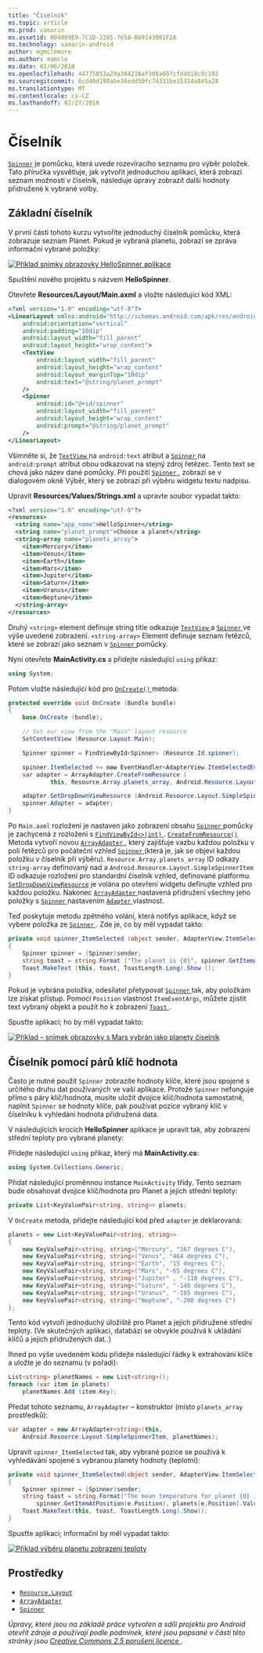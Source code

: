 ```yaml
---
title: "Číselník"
ms.topic: article
ms.prod: xamarin
ms.assetid: 004089E9-7C1D-2285-765A-B69143091F2A
ms.technology: xamarin-android
author: mgmclemore
ms.author: mamcle
ms.date: 02/06/2018
ms.openlocfilehash: 44775853a29a384216af308a607cfddd18c9c192
ms.sourcegitcommit: 6cd40d190abe38edd50fc74331be15324a845a28
ms.translationtype: MT
ms.contentlocale: cs-CZ
ms.lasthandoff: 02/27/2018
---
```

# <a name="spinner"></a>Číselník

[`Spinner`](https://developer.xamarin.com/api/type/Android.Widget.Spinner/) je pomůcku, která uvede rozevíracího seznamu pro výběr položek. Tato příručka vysvětluje, jak vytvořit jednoduchou aplikaci, která zobrazí seznam možností v číselník, následuje úpravy zobrazit další hodnoty přidružené k vybrané volby.

## <a name="basic-spinner"></a>Základní číselník

V první části tohoto kurzu vytvoříte jednoduchý číselník pomůcku, která zobrazuje seznam Planet. Pokud je vybraná planetu, zobrazí se zpráva informační vybrané položky:

[![Příklad snímky obrazovky HelloSpinner aplikace](spinner-images/01-example-screenshots-sml.png)](spinner-images/01-example-screenshots.png)

Spuštění nového projektu s názvem **HelloSpinner**.

Otevřete **Resources/Layout/Main.axml** a vložte následující kód XML:

```xml
<?xml version="1.0" encoding="utf-8"?>
<LinearLayout xmlns:android="http://schemas.android.com/apk/res/android"
    android:orientation="vertical"
    android:padding="10dip"
    android:layout_width="fill_parent"
    android:layout_height="wrap_content">
    <TextView
        android:layout_width="fill_parent"
        android:layout_height="wrap_content"
        android:layout_marginTop="10dip"
        android:text="@string/planet_prompt"
    />
    <Spinner
        android:id="@+id/spinner"
        android:layout_width="fill_parent"
        android:layout_height="wrap_content"
        android:prompt="@string/planet_prompt"
    />
</LinearLayout>
```

Všimněte si, že [ `TextView` ](https://developer.xamarin.com/api/type/Android.Widget.TextView/)na `android:text` atribut a [ `Spinner` ](https://developer.xamarin.com/api/type/Android.Widget.Spinner/)na `android:prompt` atribut obou odkazovat na stejný zdroj řetězec. Tento text se chová jako název dané pomůcky. Při použití [ `Spinner` ](https://developer.xamarin.com/api/type/Android.Widget.Spinner/), zobrazí se v dialogovém okně Výběr, který se zobrazí při výběru widgetu textu nadpisu.

Upravit **Resources/Values/Strings.xml** a upravte soubor vypadat takto:

```xml
<?xml version="1.0" encoding="utf-8"?>
<resources>
  <string name="app_name">HelloSpinner</string>
  <string name="planet_prompt">Choose a planet</string>
  <string-array name="planets_array">
    <item>Mercury</item>
    <item>Venus</item>
    <item>Earth</item>
    <item>Mars</item>
    <item>Jupiter</item>
    <item>Saturn</item>
    <item>Uranus</item>
    <item>Neptune</item>
  </string-array>
</resources>
```

Druhý `<string>` element definuje string title odkazuje [ `TextView` ](https://developer.xamarin.com/api/type/Android.Widget.TextView/) a [ `Spinner` ](https://developer.xamarin.com/api/type/Android.Widget.Spinner/) ve výše uvedené zobrazení.
`<string-array>` Element definuje seznam řetězců, které se zobrazí jako seznam v [ `Spinner` ](https://developer.xamarin.com/api/type/Android.Widget.Spinner/) pomůcky.

Nyní otevřete **MainActivity.cs** a přidejte následující `using` příkaz:

```csharp
using System;
```

Potom vložte následující kód pro [ `OnCreate()` ](https://developer.xamarin.com/api/member/Android.App.Activity.OnCreate/(Android.OS.Bundle)) metoda:

```csharp
protected override void OnCreate (Bundle bundle)
{
    base.OnCreate (bundle);

    // Set our view from the "Main" layout resource
    SetContentView (Resource.Layout.Main);

    Spinner spinner = FindViewById<Spinner> (Resource.Id.spinner);

    spinner.ItemSelected += new EventHandler<AdapterView.ItemSelectedEventArgs> (spinner_ItemSelected);
    var adapter = ArrayAdapter.CreateFromResource (
            this, Resource.Array.planets_array, Android.Resource.Layout.SimpleSpinnerItem);

    adapter.SetDropDownViewResource (Android.Resource.Layout.SimpleSpinnerDropDownItem);
    spinner.Adapter = adapter;
}
```

Po `Main.axml` rozložení je nastaven jako zobrazení obsahu [ `Spinner` ](https://developer.xamarin.com/api/type/Android.Widget.Spinner/) pomůcky je zachycená z rozložení s [ `FindViewById<>(int)` ](https://developer.xamarin.com/api/member/Android.App.Activity.FindViewById/p/System.Int32/).
[ `CreateFromResource()` ](https://developer.xamarin.com/api/member/Android.Widget.ArrayAdapter.CreateFromResource/p/Android.Content.Context/System.Int32/System.Int32/) Metoda vytvoří novou [ `ArrayAdapter` ](https://developer.xamarin.com/api/type/Android.Widget.ArrayAdapter/), který zajišťuje vazbu každou položku v poli řetězců pro počáteční vzhled [ `Spinner` ](https://developer.xamarin.com/api/type/Android.Widget.Spinner/) (která je, jak se objeví každou položku v číselník při výběru). `Resource.Array.planets_array` ID odkazy `string-array` definovaný nad a `Android.Resource.Layout.SimpleSpinnerItem` ID odkazuje rozložení pro standardní číselník vzhled, definované platformu.
[`SetDropDownViewResource`](https://developer.xamarin.com/api/member/Android.Widget.ArrayAdapter.SetDropDownViewResource/p/System.Int32/) je volána po otevření widgetu definujte vzhled pro každou položku. Nakonec [ `ArrayAdapter` ](https://developer.xamarin.com/api/type/Android.Widget.ArrayAdapter/) nastavená přidružení všechny jeho položky s [ `Spinner` ](https://developer.xamarin.com/api/type/Android.Widget.Spinner/) nastavením [ `Adapter` ](https://developer.xamarin.com/api/type/Android.Widget.ArrayAdapter) vlastnost.

Teď poskytuje metodu zpětného volání, která notifys aplikace, když se vybere položka ze [ `Spinner` ](https://developer.xamarin.com/api/type/Android.Widget.Spinner/). Zde je, co by měl vypadat takto:

```csharp
private void spinner_ItemSelected (object sender, AdapterView.ItemSelectedEventArgs e)
{
    Spinner spinner = (Spinner)sender;
    string toast = string.Format ("The planet is {0}", spinner.GetItemAtPosition (e.Position));
    Toast.MakeText (this, toast, ToastLength.Long).Show ();
}
```

Pokud je vybrána položka, odesílatel přetypovat [ `Spinner` ](https://developer.xamarin.com/api/type/Android.Widget.Spinner/) tak, aby položkám lze získat přístup. Pomocí `Position` vlastnost `ItemEventArgs`, můžete zjistit text vybraný objekt a použít ho k zobrazení [ `Toast` ](https://developer.xamarin.com/api/type/Android.Widget.Toast/).

Spusťte aplikaci; ho by měl vypadat takto:

[![Příklad – snímek obrazovky s Mars vybrán jako planety číselník](spinner-images/02-basic-example-sml.png)](spinner-images/02-basic-example.png)

## <a name="spinner-using-keyvalue-pairs"></a>Číselník pomocí párů klíč hodnota

Často je nutné použít `Spinner` zobrazíte hodnoty klíče, které jsou spojené s určitého druhu dat používaných ve vaší aplikace. Protože `Spinner` nefunguje přímo s páry klíč/hodnota, musíte uložit dvojice klíč/hodnota samostatně, naplnit `Spinner` se hodnoty klíče, pak používat pozice vybraný klíč v číselníku k vyhledání hodnota přidružená data. 

V následujících krocích **HelloSpinner** aplikace je upravit tak, aby zobrazení střední teploty pro vybrané planety:

Přidejte následující `using` příkaz, který má **MainActivity.cs**:

```csharp
using System.Collections.Generic;
```

Přidat následující proměnnou instance `MainActivity` třídy.
Tento seznam bude obsahovat dvojice klíč/hodnota pro Planet a jejich střední teploty:

```csharp
private List<KeyValuePair<string, string>> planets;
```

V `OnCreate` metoda, přidejte následující kód před `adapter` je deklarovaná:

```csharp
planets = new List<KeyValuePair<string, string>>
{
    new KeyValuePair<string, string>("Mercury", "167 degrees C"),
    new KeyValuePair<string, string>("Venus", "464 degrees C"),
    new KeyValuePair<string, string>("Earth", "15 degrees C"),
    new KeyValuePair<string, string>("Mars", "-65 degrees C"),
    new KeyValuePair<string, string>("Jupiter" , "-110 degrees C"),
    new KeyValuePair<string, string>("Saturn", "-140 degrees C"),
    new KeyValuePair<string, string>("Uranus", "-195 degrees C"),
    new KeyValuePair<string, string>("Neptune", "-200 degrees C")
};
```

Tento kód vytvoří jednoduchý úložiště pro Planet a jejich přidružené střední teploty. (Ve skutečných aplikaci, databázi se obvykle používá k ukládání klíčů a jejich přidružených dat..)

Ihned po výše uvedeném kódu přidejte následující řádky k extrahování klíče a uložte je do seznamu (v pořadí):

```csharp
List<string> planetNames = new List<string>();
foreach (var item in planets)
    planetNames.Add (item.Key);
```

Předat tohoto seznamu, `ArrayAdapter` – konstruktor (místo `planets_array` prostředků):

```csharp
var adapter = new ArrayAdapter<string>(this,
    Android.Resource.Layout.SimpleSpinnerItem, planetNames);
```

Upravit `spinner_ItemSelected` tak, aby vybrané pozice se používá k vyhledávání spojené s vybranou planety hodnoty (teplotní):

```csharp
private void spinner_ItemSelected(object sender, AdapterView.ItemSelectedEventArgs e)
{
    Spinner spinner = (Spinner)sender;
    string toast = string.Format("The mean temperature for planet {0} is {1}",
        spinner.GetItemAtPosition(e.Position), planets[e.Position].Value);
    Toast.MakeText(this, toast, ToastLength.Long).Show();
}
```

Spusťte aplikaci; informační by měl vypadat takto:

[![Příklad výběru planetu zobrazení teploty](spinner-images/03-keyvalue-example-sml.png)](spinner-images/03-keyvalue-example.png)
   
  
<a name="Resources" />

## <a name="resources"></a>Prostředky

-   [`Resource.Layout`](https://developer.xamarin.com/api/type/Android.Resource+Layout/) 
-   [`ArrayAdapter`](https://developer.xamarin.com/api/type/Android.Widget.ArrayAdapter/) 
-   [`Spinner`](https://developer.xamarin.com/api/type/Android.Widget.Spinner/) 

*Úpravy, které jsou na základě práce vytvořen a sdílí projektu pro Android otevřít zdroje a používají podle podmínek, které jsou popsané v části této stránky jsou*
[*Creative Commons 2.5 porušení licence* ](http://creativecommons.org/licenses/by/2.5/).
